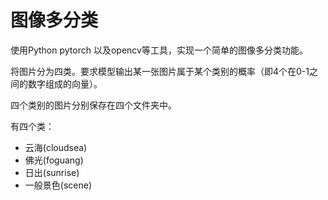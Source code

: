 # 图像多分类
使用Python pytorch 以及opencv等工具，实现一个简单的图像多分类功能。

将图片分为四类。要求模型输出某一张图片属于某个类别的概率（即4个在0-1之间的数字组成的向量）。

四个类别的图片分别保存在四个文件夹中。

有四个类：
+ 云海(cloudsea)
+ 佛光(foguang)
+ 日出(sunrise)
+ 一般景色(scene)

